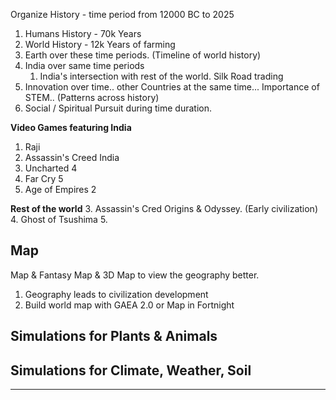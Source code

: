 

Organize History - time period from 12000 BC to 2025
1. Humans History - 70k Years
2. World History  - 12k Years of farming
3. Earth over these time periods. (Timeline of world history)
4. India over same time periods
	1. India's intersection with rest of the world. Silk Road trading
5. Innovation over time.. other Countries at the same time... Importance of STEM.. (Patterns across history)
6. Social / Spiritual Pursuit during time duration. 



**Video Games featuring India**
1. Raji
2. Assassin's Creed India
3. Uncharted 4
4. Far Cry 5
5. Age of Empires 2

**Rest of the world**
3. Assassin's Cred Origins & Odyssey. (Early civilization)
4. Ghost of Tsushima
5. 

## Map
Map & Fantasy Map & 3D Map to view the geography better. 
1. Geography leads to civilization development
2. Build world map with GAEA 2.0 or Map in Fortnight

## Simulations for Plants & Animals
## Simulations for Climate, Weather, Soil

----

